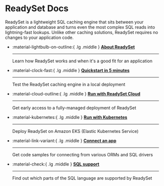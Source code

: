 # ReadySet Docs

ReadySet is a lightweight SQL caching engine that sits between your application and database and turns even the most complex SQL reads into lightning-fast lookups. Unlike other caching solutions, ReadySet requires no changes to your application code.

<div class="grid cards" markdown>

-   :material-lightbulb-on-outline:{ .lg .middle } [__About ReadySet__](guides/intro.md)

    ---

    Learn how ReadySet works and when it's a good fit for an application

-   :material-clock-fast:{ .lg .middle } [__Quickstart in 5 minutes__](guides/quickstart.md)

    ---

    Test the ReadySet caching engine in a local deployment

-   :material-cloud-outline:{ .lg .middle } [__Run with ReadySet Cloud__](guides/deploy-readyset-cloud.md)

    ---

    Get early access to a fully-managed deployment of ReadySet

-   :material-kubernetes:{ .lg .middle } [__Run with Kubernetes__](guides/deploy-readyset-kubernetes.md)

    ---

    Deploy ReadySet on Amazon EKS (Elastic Kubernetes Service)

-   :material-link-variant:{ .lg .middle } [__Connect an app__](guides/connect-an-app.md)

    ---

    Get code samples for connecting from various ORMs and SQL drivers

-   :material-check:{ .lg .middle } [__SQL support__](reference/sql-support.md)

    ---

    Find out which parts of the SQL language are supported by ReadySet
</div>
